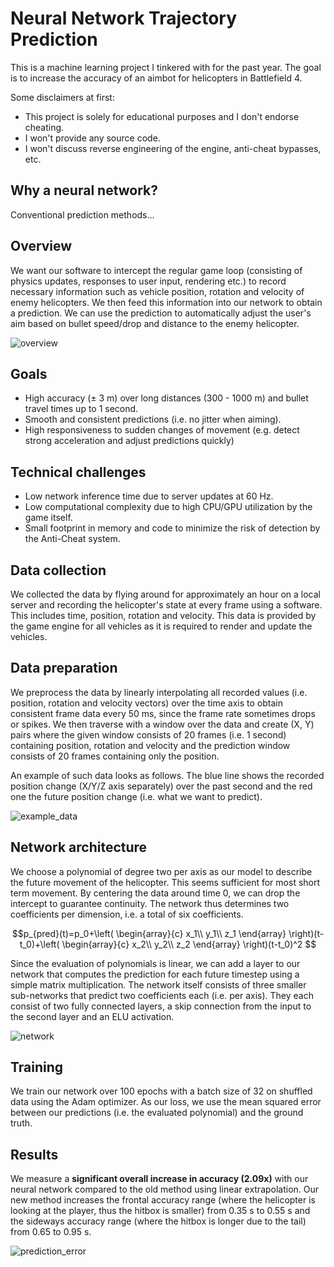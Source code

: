# Neural Network Trajectory Prediction
This is a machine learning project I tinkered with for the past year. The goal is to increase the accuracy of an aimbot for helicopters in Battlefield 4.

Some disclaimers at first:
- This project is solely for educational purposes and I don't endorse cheating.
- I won't provide any source code.
- I won't discuss reverse engineering of the engine, anti-cheat bypasses, etc.

## Why a neural network?
Conventional prediction methods...

## Overview

We want our software to intercept the regular game loop (consisting of physics updates, responses to user input, rendering etc.) to record necessary information such as vehicle position, rotation and velocity of enemy helicopters. We then feed this information into our network to obtain a prediction. We can use the prediction to automatically adjust the user's aim based on bullet speed/drop and distance to the enemy helicopter.

![overview](https://user-images.githubusercontent.com/79590619/173553307-e212fe6d-dd82-415e-a120-e70a2e524bb3.png)

## Goals
- High accuracy (± 3 m) over long distances (300 - 1000 m) and bullet travel times up to 1 second.
- Smooth and consistent predictions (i.e. no jitter when aiming).
- High responsiveness to sudden changes of movement (e.g. detect strong acceleration and adjust predictions quickly)

## Technical challenges
- Low network inference time due to server updates at 60 Hz.
- Low computational complexity due to high CPU/GPU utilization by the game itself.
- Small footprint in memory and code to minimize the risk of detection by the Anti-Cheat system.

## Data collection
We collected the data by flying around for approximately an hour on a local server and recording the helicopter's state at every frame using a software. This includes time, position, rotation and velocity. This data is provided by the game engine for all vehicles as it is required to render and update the vehicles.

## Data preparation
We preprocess the data by linearly interpolating all recorded values (i.e. position, rotation and velocity vectors) over the time axis to obtain consistent frame data every 50 ms, since the frame rate sometimes drops or spikes. We then traverse with a window over the data and create (X, Y) pairs where the given window consists of 20 frames (i.e. 1 second) containing position, rotation and velocity and the prediction window consists of 20 frames containing only the position.

An example of such data looks as follows. The blue line shows the recorded position change (X/Y/Z axis separately) over the past second and the red one the future position change (i.e. what we want to predict).

![example_data](https://user-images.githubusercontent.com/79590619/173551848-34deb616-4198-4816-8772-2bd2124ff18d.png)

## Network architecture

We choose a polynomial of degree two per axis as our model to describe the future movement of the helicopter. This seems sufficient for most short term movement. By centering the data around time 0, we can drop the intercept to guarantee continuity. The network thus determines two coefficients per dimension, i.e. a total of six coefficients.

$$p_{pred}(t)=p_0+\left(
\begin{array}{c}
x_1\\
y_1\\
z_1
\end{array}
\right)(t-t_0)+\left(
\begin{array}{c}
x_2\\
y_2\\
z_2
\end{array}
\right)(t-t_0)^2
$$

Since the evaluation of polynomials is linear, we can add a layer to our network that computes the prediction for each future timestep using a simple matrix multiplication. The network itself consists of three smaller sub-networks that predict two coefficients each (i.e. per axis). They each consist of two fully connected layers, a skip connection from the input to the second layer and an ELU activation.

![network](https://user-images.githubusercontent.com/79590619/173553347-a812efc5-1f65-4b7e-9667-04958d857d87.png)

## Training

We train our network over 100 epochs with a batch size of 32 on shuffled data using the Adam optimizer. As our loss, we use the mean squared error between our predictions (i.e. the evaluated polynomial) and the ground truth.

## Results

We measure a **significant overall increase in accuracy (2.09x)** with our neural network compared to the old method using linear extrapolation. Our new method increases the frontal accuracy range (where the helicopter is looking at the player, thus the hitbox is smaller) from 0.35 s to 0.55 s and the sideways accuracy range (where the hitbox is longer due to the tail) from 0.65 to 0.95 s.

![prediction_error](https://user-images.githubusercontent.com/79590619/173598826-9e08ea87-1fbc-4b1f-83ec-b95414e94dba.png)
